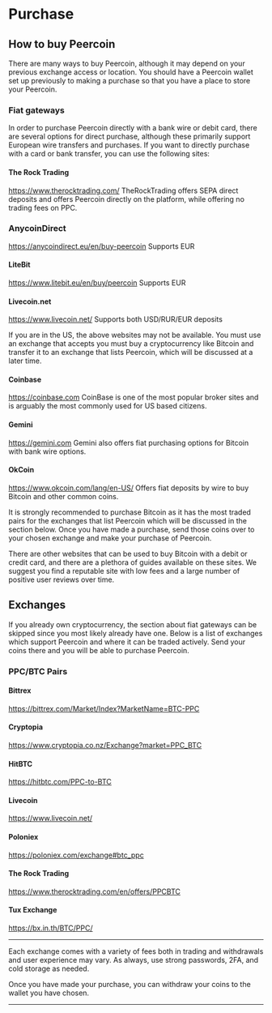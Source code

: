 # Purchase

## How to buy Peercoin

There are many ways to buy Peercoin, although it may depend on your previous exchange access or location.
You should have a Peercoin wallet set up previously to making a purchase so that you have a place to store your Peercoin.

### Fiat gateways

In order to purchase Peercoin directly with a bank wire or debit card, there are several options for direct purchase, although these primarily support European wire transfers and purchases.  If you want to directly purchase with a card or bank transfer, you can use the following sites:

#### The Rock Trading
https://www.therocktrading.com/
TheRockTrading offers SEPA direct deposits and offers Peercoin directly on the platform, while offering no trading fees on PPC.

### AnycoinDirect
https://anycoindirect.eu/en/buy-peercoin
Supports EUR

#### LiteBit
https://www.litebit.eu/en/buy/peercoin
Supports EUR

#### Livecoin.net
https://www.livecoin.net/
Supports both USD/RUR/EUR deposits

If you are in the US, the above websites may not be available.  You must use an exchange that accepts you must buy a cryptocurrency like Bitcoin and transfer it to an exchange that lists Peercoin, which will be discussed at a later time.

#### Coinbase

https://coinbase.com
CoinBase is one of the most popular broker sites and is arguably the most commonly used for US based citizens.

#### Gemini

https://gemini.com
Gemini also offers fiat purchasing options for Bitcoin with bank wire options.

#### OkCoin

https://www.okcoin.com/lang/en-US/
Offers fiat deposits by wire to buy Bitcoin and other common coins.

It is strongly recommended to purchase Bitcoin as it has the most traded pairs for the exchanges that list Peercoin which will be discussed in the section below.  Once you have made a purchase, send those coins over to your chosen exchange and make your purchase of Peercoin.

There are other websites that can be used to buy Bitcoin with a debit or credit card, and there are a plethora of guides available on these sites.  We suggest you find a reputable site with low fees and a large number of positive user reviews over time.

## Exchanges

If you already own cryptocurrency, the section about fiat gateways can be skipped since you most likely already have one.  Below is a list of exchanges which support Peercoin and where it can be traded actively.  Send your coins there and you will be able to purchase Peercoin.

### PPC/BTC Pairs

#### Bittrex

https://bittrex.com/Market/Index?MarketName=BTC-PPC

#### Cryptopia

https://www.cryptopia.co.nz/Exchange?market=PPC_BTC

#### HitBTC

https://hitbtc.com/PPC-to-BTC

#### Livecoin

https://www.livecoin.net/

#### Poloniex

https://poloniex.com/exchange#btc_ppc

#### The Rock Trading

https://www.therocktrading.com/en/offers/PPCBTC

#### Tux Exchange

https://bx.in.th/BTC/PPC/

____________

Each exchange comes with a variety of fees both in trading and withdrawals and user experience may vary.  As always, use strong passwords, 2FA, and cold storage as needed.

Once you have made your purchase, you can withdraw your coins to the wallet you have chosen.

---
